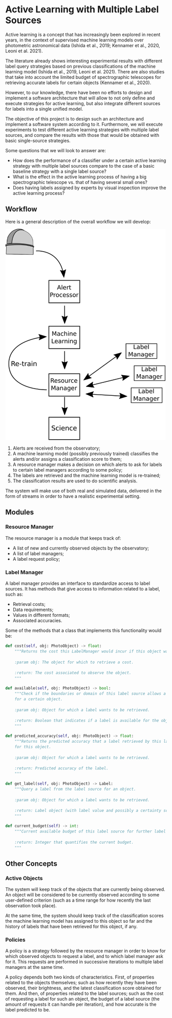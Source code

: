 # Active Learning with Multiple Label Sources

Active learning is a concept that has increasingly been explored in recent years, in the context of supervised machine learning models over photometric astronomical data (Ishida et al., 2019; Kennamer et al., 2020, Leoni et al. 2021). 

The literature already shows interesting experimental results with different label query strategies based on previous classifications of the machine learning model (Ishida et al., 2019, Leoni et al. 2021). There are also studies that take into account the limited budget of spectrographic telescopes for retrieving accurate labels for certain objects (Kennamer et al., 2020).

However, to our knowledge, there have been no efforts to design and implement a software architecture that will allow to not only define and execute strategies for active learning, but also integrate different sources for labels into a single unified model.

The objective of this project is to design such an architecture and implement a software system according to it. Furthermore, we will execute experiments to test different active learning strategies with multiple label sources, and compare the results with those that would be obtained with basic single-source strategies.

Some questions that we will look to answer are:

* How does the performance of a classifier under a certain active learning strategy with multiple label sources compare to the case of a basic baseline strategy with a single label source?
* What is the effect in the active learning process of having a big spectrographic telescope vs. that of having several small ones?
* Does having labels assigned by experts by visual inspection improve the active learning process?

## Workflow

Here is a general description of the overall workflow we will develop:

<img src="label_workflow.png" alt="workflow diagram" width="500"/>

1. Alerts are received from the observatory;
2. A machine learning model (possibly previously trained) classifies the alerts and/or assigns a classification score to them;
3. A resource manager makes a decision on which alerts to ask for labels to certain label managers according to some policy;
4. The labels are retrieved and the machine learning model is re-trained;
5. The classification results are used to do scientific analysis.

The system will make use of both real and simulated data, delivered in the form of streams in order to have a realistic experimental setting.

## Modules

### Resource Manager

The resource manager is a module that keeps track of:

* A list of new and currently observed objects by the observatory;
* A list of label managers;
* A label request policy;

### Label Manager

A label manager provides an interface to standardize access to label sources. It has methods that give access to information related to a label, such as:

* Retrieval costs;
* Data requirements;
* Values in different formats;
* Associated accuracies.

Some of the methods that a class that implements this functionality would be:

```python
def cost(self, obj: PhotoObject) -> float:
    """Returns the cost this LabelManager would incur if this object was to be observed.

    :param obj: The object for which to retrieve a cost.

    :return: The cost associated to observe the object.
    """
```
```python
def available(self, obj: PhotoObject) -> bool:
    """Check if the boundaries or domain of this label source allows a label to be retrieved
    for a certain object.

    :param obj: Object for which a label wants to be retrieved.

    :return: Boolean that indicates if a label is available for the object.
    """
```
```python
def predicted_accuracy(self, obj: PhotoObject) -> float:
    """Returns the predicted accuracy that a label retrieved by this label manager would have
    for this object.

    :param obj: Object for which a label wants to be retrieved.

    :return: Predicted accuracy of the label.
    """
```
```python
def get_label(self, obj: PhotoObject) -> Label:
    """Query a label from the label source for an object.

    :param obj: Object for which a label wants to be retrieved.

    :return: Label object (with label value and possibly a certainty score).
    """
```
```python
def current_budget(self) -> int:
    """Current available budget of this label source for further label queries.

    :return: Integer that quantifies the current budget.
    """
```

## Other Concepts

### Active Objects

The system will keep track of the objects that are currently being observed. An object will be considered to be currently observed according to some user-defined criterion (such as a time range for how recently the last observation took place).

At the same time, the system should keep track of the classification scores the machine learning model has assigned to this object so far and the history of labels that have been retrieved for this object, if any.

### Policies

A policy is a strategy followed by the resource manager in order to know for which observed objects to request a label, and to which label manager ask for it. This requests are performed in successive iterations to multiple label managers at the same time.

A policy depends both two kinds of characteristics. First, of properties related to the objects themselves; such as how recently they have been observed, their brightness, and the latest classification score obtained for them. And then, of properties related to the label sources; such as the cost of requesting a label for such an object, the budget of a label source (the amount of requests it can handle per iteration), and how accurate is the label predicted to be.